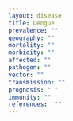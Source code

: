 ```yaml
---
layout: disease
title: Dengue
prevalence: ""
geography: ""
mortality: ""
morbidity: ""
affected: ""
pathogen: ""
vector: ""
transmission: ""
prognosis: " "
immunity: ""
references:  ""
---
```

